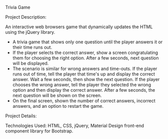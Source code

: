 Trivia Game


Project Description:

An interactive web browsers game that dynamically updates the HTML using the jQuery library.

* A trivia game that shows only one question until the player answers it or their time runs out.
* If the player selects the correct answer, show a screen congratulating them for choosing the right option. After a few seconds, next question will be displayed.
* The scenario is similar for wrong answers and time-outs. If the player runs out of time, tell the player that time's up and display the correct answer. Wait a few seconds, then show the next question. If the player chooses the wrong answer, tell the player they selected the wrong option and then display the correct answer. After a few seconds, the next question will be shown on the screen.
* On the final screen, shown the number of correct answers, incorrect answers, and an option to restart the game.


Project Details:

Technologies Used: HTML, CSS, jQuery, Material Design front-end component library for Bootstrap.


